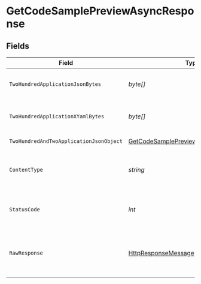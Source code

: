# GetCodeSamplePreviewAsyncResponse


## Fields

| Field                                                                                                                | Type                                                                                                                 | Required                                                                                                             | Description                                                                                                          |
| -------------------------------------------------------------------------------------------------------------------- | -------------------------------------------------------------------------------------------------------------------- | -------------------------------------------------------------------------------------------------------------------- | -------------------------------------------------------------------------------------------------------------------- |
| `TwoHundredApplicationJsonBytes`                                                                                     | *byte[]*                                                                                                             | :heavy_minus_sign:                                                                                                   | Successfully returned codeSample overlay file                                                                        |
| `TwoHundredApplicationXYamlBytes`                                                                                    | *byte[]*                                                                                                             | :heavy_minus_sign:                                                                                                   | Successfully returned codeSample overlay file                                                                        |
| `TwoHundredAndTwoApplicationJsonObject`                                                                              | [GetCodeSamplePreviewAsyncResponseBody](../../Models/Operations/GetCodeSamplePreviewAsyncResponseBody.md)            | :heavy_minus_sign:                                                                                                   | Job is still in progress                                                                                             |
| `ContentType`                                                                                                        | *string*                                                                                                             | :heavy_check_mark:                                                                                                   | HTTP response content type for this operation                                                                        |
| `StatusCode`                                                                                                         | *int*                                                                                                                | :heavy_check_mark:                                                                                                   | HTTP response status code for this operation                                                                         |
| `RawResponse`                                                                                                        | [HttpResponseMessage](https://learn.microsoft.com/en-us/dotnet/api/system.net.http.httpresponsemessage?view=net-5.0) | :heavy_check_mark:                                                                                                   | Raw HTTP response; suitable for custom response parsing                                                              |